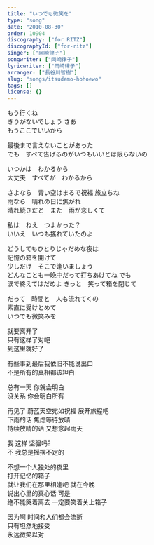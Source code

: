```yaml
---
title: "いつでも微笑を"
type: "song"
date: "2010-08-30"
order: 10904
discography: ["for RITZ"]
discographyId: ["for-ritz"]
singer: ["岡崎律子"]
songwriter: ["岡崎律子"]
lyricwriter: ["岡崎律子"]
arranger: ["長谷川智樹"]
slug: "songs/itsudemo-hohoewo"
tags: []
license: {}
---
```


もう行くね　  
きりがないでしょう さあ　  
もうここでいいから   
  
最後まで言えないことがあった   
でも　すべて告げるのがいつもいいとは限らないの   
  
いつかは　わかるから   
大丈夫　すべてが　わかるから   
  
さよなら　青い空はまるで祝福 旅立ちね   
雨なら　晴れの日に焦がれ   
晴れ続きだと　また　雨が恋しくて   
  
私は　ねえ　つよかった？   
いいえ　いつも搖れていたのよ   
  
どうしてもひとりじゃだめな夜は   
記憶の箱を開けて   
少しだけ　そこで逢いましょう   
どんなことも一晩中だって打ちあけてね でも   
涙で終えてはだめよ きっと　笑って箱を閉じて   
  
だって　時間と　人も流れてくの   
素直に受けとめて   
いつでも微笑みを   
  
就要离开了   
只有这样了对吧   
到这里就好了   
  
有些事到最后我依旧不能说出口   
不是所有的真相都该坦白   
  
总有一天 你就会明白   
没关系 你会明白所有   
  
再见了 蔚蓝天空宛如祝福 展开旅程吧   
下雨的话 焦虑等待放晴   
持续放晴的话 又想念起雨天   
  
我 这样 坚强吗?   
不 我总是摇摆不定的   
  
不想一个人独处的夜里   
打开记忆的箱子   
就让我们在那里相逢吧 就在今晚   
说出心里的真心话 可是   
绝不能哭着离去 一定要笑着关上箱子   
  
因为啊 时间和人们都会流逝   
只有坦然地接受   
永远微笑以对
